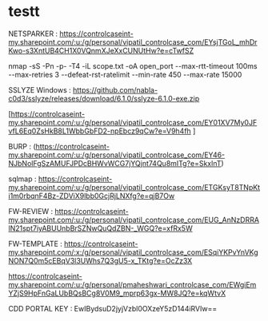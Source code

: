 # testt
NETSPARKER : https://controlcaseint-my.sharepoint.com/:u:/g/personal/vipatil_controlcase_com/EYsjTGoL_mhDrKwo-s3XntUB4CH1X0VQnmXJeXxCUNUtHw?e=cTwfSZ


nmap -sS -Pn -p- -T4 -iL scope.txt -oA open_port --max-rtt-timeout 100ms --max-retries 3 --defeat-rst-ratelimit --min-rate 450 --max-rate 15000

SSLYZE Windows  : https://github.com/nabla-c0d3/sslyze/releases/download/6.1.0/sslyze-6.1.0-exe.zip



[https://controlcaseint-my.sharepoint.com/:u:/g/personal/vipatil_controlcase_com/EY01XV7My0JFvfL6Eq0ZsHkB8L1WbbGbFD2-npEbcz9qCw?e=V9h4fh
]

BURP : (https://controlcaseint-my.sharepoint.com/:u:/g/personal/vipatil_controlcase_com/EY46-NJbNolFgSzAMUFJPDcBHWvWCG7jYQjnt74Qu8mITg?e=SkxlnT)

sqlmap : https://controlcaseint-my.sharepoint.com/:u:/g/personal/vipatil_controlcase_com/ETGKsyT8TNpKti1m0rbqnF4Bz-ZDViX9lbb0GcjRjLNXfg?e=qjB7Ow

FW-REVIEW : [https://controlcaseint-my.sharepoint.com/:u:/g/personal/vipatil_controlcase_com/EUG_AnNzDRRAlN21spt7iyABUUnbBrSZNwQuQdZBN-_WGQ?e=xfRx5W
](https://controlcaseint-my.sharepoint.com/:u:/g/personal/vipatil_controlcase_com/EUG_AnNzDRRAlN21spt7iyABUUnbBrSZNwQuQdZBN-_WGQ?e=fdJwEr)

FW-TEMPLATE : https://controlcaseint-my.sharepoint.com/:x:/g/personal/vipatil_controlcase_com/ESqiYKPvYnVKgNON7Q0m5cEBqV3l3UWhs7Q3gU5-x_TKtg?e=OcZz3X


https://controlcaseint-my.sharepoint.com/:u:/g/personal/pmaheshwari_controlcase_com/EWgiEmYZjS9HpFnGaLUbBQsBCg8V0M9_mprp63gx-MW8JQ?e=kqWtvX

CDD PORTAL KEY : EwIBydsuD2jyjVzbl0OXzeY5zD144iRVIw==	
